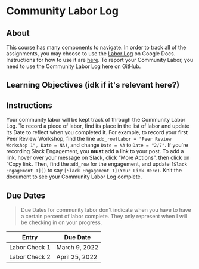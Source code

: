 # Community Labor Log

## About  
This course has many components to navigate.  In order to track all of the assignments, you may choose to use the [Labor Log](https://docs.google.com/spreadsheets/d/1ZaRThi7Hs6ZSQXpBaWGveCt74S6xzvjr7XO5tG3Gvgw/edit?usp=sharing) on Google Docs.  Instructions for how to use it are [here](https://docs.google.com/document/d/1YQXvS03YlkrWim4W4XSsF5lHo623tL7iVkN4eMGieUc/edit?usp=sharing).  To report your Community Labor, you need to use the Community Labor Log here on GitHub.

## Learning Objectives (idk if it's relevant here?)  

## Instructions  
Your community labor will be kept track of through the Community Labor Log.  To record a piece of labor, find its place in the list of labor and update its Date to reflect when you completed it.  For example, to record your first Peer Review Workshop, find the line `add_row(Labor = "Peer Review Workshop 1", Date = NA)`, and change `Date = NA` to `Date = "2/7"`.  If you're recording Slack Engagement, you **must** add a link to your post.  To add a link, hover over your message on Slack, click “More Actions”, then click on “Copy link.  Then, find the `add_row` for the engagement, and update `[Slack Engagement 1]()` to say `[Slack Engagement 1](Your Link Here)`.  Knit the document to see your Community Labor Log complete.

## Due Dates  
> Due Dates for community labor don't indicate when you have to have a certain percent of labor complete.  They only represent when I will be checking in on your progress.

| Entry           | Due Date          |
|-----------------|-------------------|
| Labor Check 1 | March 9, 2022 |
| Labor Check 2 | April 25, 2022     |


